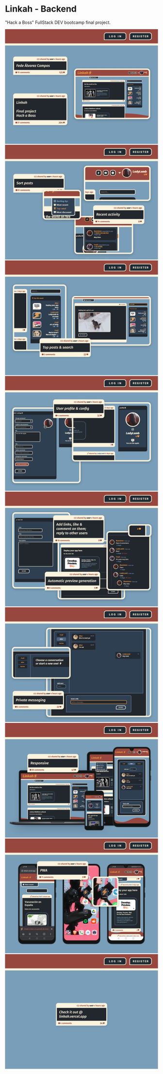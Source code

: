 # Linkah - Backend

"Hack a Boss" FullStack DEV bootcamp final project.

![Linkah](</docs/linka%20(1).png>)
![Linkah](</docs/linka%20(2).png>)
![Linkah](</docs/linka%20(3).png>)
![Linkah](</docs/linka%20(4).png>)
![Linkah](</docs/linka%20(5).png>)
![Linkah](</docs/linka%20(6).png>)
![Linkah](</docs/linka%20(7).png>)
![Linkah](</docs/linka%20(9).png>)
![Linkah](</docs/linka%20(8).png>)
